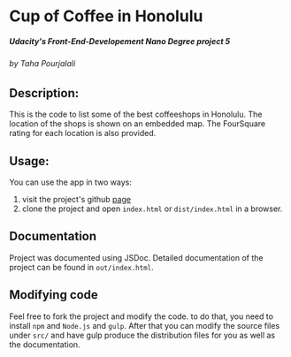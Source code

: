# Cup of Coffee in Honolulu
##### Udacity's Front-End-Developement Nano Degree project 5
###### by Taha Pourjalali

## Description: 
This is the code to list some of the best coffeeshops in Honolulu.  The location of the shops is shown on an embedded map.  The FourSquare rating for each location is also provided. 

## Usage:
You can use the app in two ways: 
1. visit the project's github [page](tahahojati.github.io/FEWP5A-Neighborhood)
2. clone the project and open `index.html` or `dist/index.html` in a browser. 

## Documentation
Project was documented using JSDoc. Detailed documentation of the project can be found in `out/index.html`. 

## Modifying code
Feel free to fork the project and modify the code. to do that, you need to install `npm` and `Node.js` and `gulp`. After that you can modify the source files under `src/` and have gulp produce the distribution files for you as well as the documentation. 